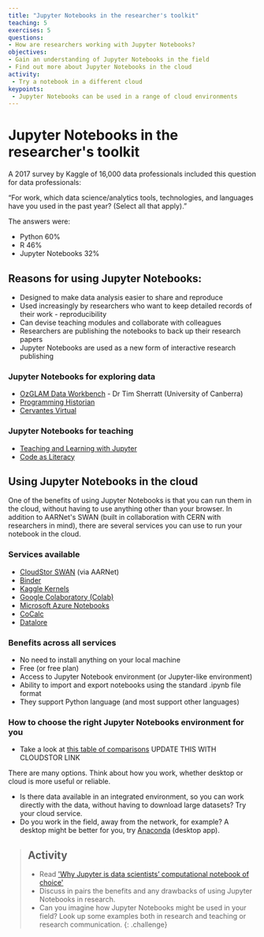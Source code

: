 ```yaml
---
title: "Jupyter Notebooks in the researcher's toolkit"
teaching: 5
exercises: 5
questions:
- How are researchers working with Jupyter Notebooks?
objectives:
- Gain an understanding of Jupyter Notebooks in the field
- Find out more about Jupyter Notebooks in the cloud
activity:
 - Try a notebook in a different cloud
keypoints:
 - Jupyter Notebooks can be used in a range of cloud environments
---
```


# Jupyter Notebooks in the researcher's toolkit

A  2017 survey by Kaggle of 16,000 data professionals included this question for data professionals:

“For work, which data science/analytics tools, technologies, and languages have you used in the past year? (Select all that apply).”

The answers were:

- Python 60%
- R 46%
- Jupyter Notebooks 32%

## Reasons for using Jupyter Notebooks:

- Designed to make data analysis easier to share and reproduce
- Used increasingly by researchers who want to keep detailed records of their work - reproducibility
- Can devise teaching modules and collaborate with colleagues
- Researchers are publishing the notebooks to back up their research papers
- Jupyter Notebooks are used as a new form of interactive research publishing

### Jupyter Notebooks for exploring data

- [OzGLAM Data Workbench](https://github.com/GLAM-Workbench/ozglam-workbench) - Dr Tim Sherratt (University of Canberra)
- [Programming Historian](https://programminghistorian.org/)
- [Cervantes Virtual](http://data.cervantesvirtual.com/blog/notebooks/)

### Jupyter Notebooks for teaching    

- [Teaching and Learning with Jupyter](https://jupyter4edu.github.io/jupyter-edu-book/)
- [Code as Literacy](https://code.research.uts.edu.au/143852/code-as-literacy-jupyter-notebooks/-/tree/master/understanding-python)

## Using Jupyter Notebooks in the cloud

One of the benefits of using Jupyter Notebooks is that you can run them in the cloud, without having to use anything other than your browser. In addition to AARNet's SWAN (built in collaboration with CERN with researchers in mind), there are several services you can use to run your notebook in the cloud.

### Services available

- [CloudStor SWAN](https://support.aarnet.edu.au/hc/en-us/articles/360000575395-What-is-CloudStor-SWAN-) (via AARNet)
- [Binder](https://mybinder.org/)
- [Kaggle Kernels](https://www.kaggle.com/kernels)
- [Google Colaboratory (Colab)](https://colab.research.google.com)
- [Microsoft Azure Notebooks](https://notebooks.azure.com)
- [CoCalc](https://cocalc.com/doc/jupyter-notebook.html)
- [Datalore](https://datalore.io/)

### Benefits across all services

- No need to install anything on your local machine
- Free (or free plan)
- Access to Jupyter Notebook environment (or Jupyter-like environment)
- Ability to import and export notebooks using the standard .ipynb file format
- They support Python language (and most support other languages)

### How to choose the right Jupyter Notebooks environment for you

- Take a look at [this table of comparisons](https://docs.google.com/spreadsheets/d/12thaaXg1Idr3iWST8QyASNDs08sjdPd6m9mbCGtHFn0/edit#gid=1505836451) UPDATE THIS WITH CLOUDSTOR LINK

There are many options. Think about how you work, whether desktop or cloud is more useful or reliable.

- Is there data available in an integrated environment, so you can work directly with the data, without having to download large datasets? Try your cloud service.
- Do you work in the field, away from the network, for example? A desktop might be better for you, try [Anaconda](https://anaconda.org/anaconda/python) (desktop app).

> ## Activity
>
>- Read ['Why Jupyter is data scientists’ computational notebook of choice'](https://www.nature.com/articles/d41586-018-07196-1#:~:text=Jupyter%20is%20a%20free%2C%20open,resources%20in%20a%20single%20document.)
>- Discuss in pairs the benefits and any drawbacks of using Jupyter Notebooks in research.
>- Can you imagine how Jupyter Notebooks might be used in your field? Look up some examples both in research and teaching or research communication.
{: .challenge}
